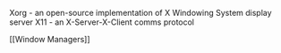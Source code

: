 Xorg - an open-source implementation of X Windowing System display server
X11 - an X-Server-X-Client comms protocol

[[Window Managers]]
